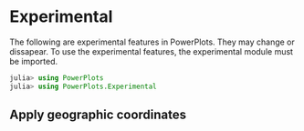 # Experimental

The following are experimental features in PowerPlots.  They may change or dissapear. To use the experimental features, the experimental module must be imported.

```julia
julia> using PowerPlots
julia> using PowerPlots.Experimental
```

## Apply geographic coordinates